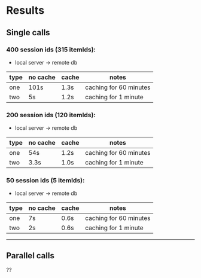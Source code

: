 # Results

## Single calls

### 400 session ids (315 itemIds): 

* local server -> remote db

| type | no cache   | cache | notes                  |
|------|------------|-------| -----------------------|
| one  | 101s       | 1.3s  | caching for 60 minutes |
| two  | 5s         | 1.2s  | caching for 1 minute   |

### 200 session ids (120 itemIds): 

* local server -> remote db

| type | no cache   | cache | notes                  |
|------|------------|-------| -----------------------|
| one  | 54s        | 1.2s  | caching for 60 minutes |
| two  | 3.3s       | 1.0s  | caching for 1 minute   |

### 50 session ids (5 itemIds): 

* local server -> remote db

| type | no cache   | cache | notes                  |
|------|------------|-------| -----------------------|
| one  | 7s         | 0.6s  | caching for 60 minutes |
| two  | 2s         | 0.6s  | caching for 1 minute   |

---

## Parallel calls

??